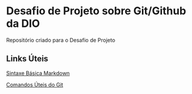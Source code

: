 # Desafio de Projeto sobre Git/Github da DIO
Repositório criado para o Desafio de Projeto 

## Links Úteis 
[Sintaxe Básica Markdown](https://www.markdownguide.org/basic-syntax/)

[Comandos Úteis do Git](https://gist.github.com/leocomelli/2545add34e4fec21ec16)
